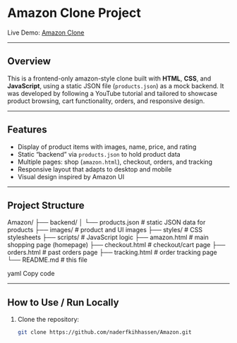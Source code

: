 # Amazon Clone Project

Live Demo: [Amazon Clone](https://naderfkihhassen.github.io/Amazon/amazon.html)

---

## Overview

This is a frontend-only amazon-style clone built with **HTML**, **CSS**, and **JavaScript**, using a static JSON file (`products.json`) as a mock backend. It was developed by following a YouTube tutorial and tailored to showcase product browsing, cart functionality, orders, and responsive design.

---

## Features

- Display of product items with images, name, price, and rating  
- Static “backend” via `products.json` to hold product data  
- Multiple pages: shop (`amazon.html`), checkout, orders, and tracking  
- Responsive layout that adapts to desktop and mobile  
- Visual design inspired by Amazon UI  

---

## Project Structure

Amazon/
├── backend/
│ └── products.json # static JSON data for products
├── images/ # product and UI images
├── styles/ # CSS stylesheets
├── scripts/ # JavaScript logic
├── amazon.html # main shopping page (homepage)
├── checkout.html # checkout/cart page
├── orders.html # past orders page
├── tracking.html # order tracking page
└── README.md # this file

yaml
Copy code

---

## How to Use / Run Locally

1. Clone the repository:  
   ```bash
   git clone https://github.com/naderfkihhassen/Amazon.git